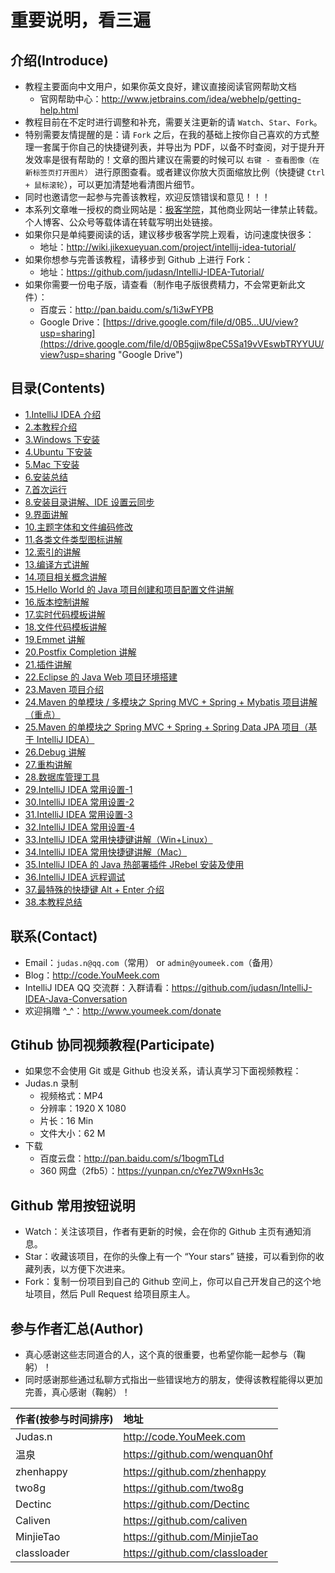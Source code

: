 # 重要说明，看三遍

## 介绍(Introduce)

- 教程主要面向中文用户，如果你英文良好，建议直接阅读官网帮助文档
	- 官网帮助中心：<http://www.jetbrains.com/idea/webhelp/getting-help.html>
- 教程目前在不定时进行调整和补充，需要关注更新的请 `Watch`、`Star`、`Fork`。
- 特别需要友情提醒的是：请 `Fork` 之后，在我的基础上按你自己喜欢的方式整理一套属于你自己的快捷键列表，并导出为 PDF，以备不时查阅，对于提升开发效率是很有帮助的！文章的图片建议在需要的时候可以 `右键 - 查看图像（在新标签页打开图片）` 进行原图查看。或者建议你放大页面缩放比例（快捷键 `Ctrl + 鼠标滚轮`），可以更加清楚地看清图片细节。
- 同时也邀请您一起参与完善该教程，欢迎反馈错误和意见！！！
- 本系列文章唯一授权的商业网站是：[极客学院](http://www.jikexueyuan.com/)，其他商业网站一律禁止转载。个人博客、公众号等载体请在转载写明出处链接。
- 如果你只是单纯要阅读的话，建议移步极客学院上观看，访问速度快很多：
    - 地址：<http://wiki.jikexueyuan.com/project/intellij-idea-tutorial/>
- 如果你想参与完善该教程，请移步到 Github 上进行 Fork：
    - 地址：<https://github.com/judasn/IntelliJ-IDEA-Tutorial/>
- 如果你需要一份电子版，请查看（制作电子版很费精力，不会常更新此文件）：
    - 百度云：<http://pan.baidu.com/s/1i3wFYPB>
    - Google Drive：[https://drive.google.com/file/d/0B5...UU/view?usp=sharing](https://drive.google.com/file/d/0B5gjjw8peC5Sa19vVEswbTRYYUU/view?usp=sharing "Google Drive")


## 目录(Contents)

- [1.IntelliJ IDEA 介绍](introduce.md)
- [2.本教程介绍](about-this-tutorial.md)
- [3.Windows 下安装](windows-install.md)
- [4.Ubuntu 下安装](ubuntu-install.md)
- [5.Mac 下安装](mac-install.md)
- [6.安装总结](install-summarize.md)
- [7.首次运行](first-run-wizard.md)
- [8.安装目录讲解、IDE 设置云同步](installation-directory-introduce.md)
- [9.界面讲解](interface-introduce.md)
- [10.主题字体和文件编码修改](theme-settings.md)
- [11.各类文件类型图标讲解](file-symbols-introduce.md)
- [12.索引的讲解](IntelliJ-IDEA-cache.md)
- [13.编译方式讲解](make-introduce.md)
- [14.项目相关概念讲解](project-composition-introduce.md)
- [15.Hello World 的 Java 项目创建和项目配置文件讲解](project-settings.md)
- [16.版本控制讲解](vcs-introduce.md)
- [17.实时代码模板讲解](live-templates-introduce.md)
- [18.文件代码模板讲解](file-templates-introduce.md)
- [19.Emmet 讲解](emmet-introduce.md)
- [20.Postfix Completion 讲解](postfix-completion-introduce.md)
- [21.插件讲解](plugins-settings.md)
- [22.Eclipse 的 Java Web 项目环境搭建](eclipse-java-web-project-introduce.md)
- [23.Maven 项目介绍](maven-project-introduce.md)
- [24.Maven 的单模块 / 多模块之 Spring MVC + Spring + Mybatis 项目讲解（重点）](maven-java-web-project-introduce.md)
- [25.Maven 的单模块之 Spring MVC + Spring + Spring Data JPA 项目（基于 IntelliJ IDEA）](maven-java-web-project-introduce2.md)
- [26.Debug 讲解](debug-introduce.md)
- [27.重构讲解](refactor-introduce.md)
- [28.数据库管理工具](database-introduce.md)
- [29.IntelliJ IDEA 常用设置-1](settings-introduce-1.md)
- [30.IntelliJ IDEA 常用设置-2](settings-introduce-2.md)
- [31.IntelliJ IDEA 常用设置-3](settings-introduce-3.md)
- [32.IntelliJ IDEA 常用设置-4](settings-introduce-4.md)
- [33.IntelliJ IDEA 常用快捷键讲解（Win+Linux）](keymap-introduce.md)
- [34.IntelliJ IDEA 常用快捷键讲解（Mac）](keymap-mac-introduce.md)
- [35.IntelliJ IDEA 的 Java 热部署插件 JRebel 安装及使用](jrebel-setup.md)
- [36.IntelliJ IDEA 远程调试](remote-debugging.md)
- [37.最特殊的快捷键 Alt + Enter 介绍](hotkey-alt-enter-introduce.md)
- [38.本教程总结](this-tutorial-the-end.md)


## 联系(Contact)

- Email：`judas.n@qq.com`（常用） or `admin@youmeek.com`（备用）
- Blog：<http://code.YouMeek.com>
- IntelliJ IDEA QQ 交流群：入群请看：<https://github.com/judasn/IntelliJ-IDEA-Java-Conversation>
- 欢迎捐赠 ^_^：<http://www.youmeek.com/donate>


## Gtihub 协同视频教程(Participate)

- 如果您不会使用 Git 或是 Github 也没关系，请认真学习下面视频教程：
- Judas.n 录制
    - 视频格式：MP4
    - 分辨率：1920 X 1080
    - 片长：16 Min
    - 文件大小：62 M
- 下载
    - 百度云盘：<http://pan.baidu.com/s/1bogmTLd>
    - 360 网盘（2fb5）：<https://yunpan.cn/cYez7W9xnHs3c>


## Github 常用按钮说明

- Watch：关注该项目，作者有更新的时候，会在你的 Github 主页有通知消息。
- Star：收藏该项目，在你的头像上有一个 “Your stars” 链接，可以看到你的收藏列表，以方便下次进来。
- Fork：复制一份项目到自己的 Github 空间上，你可以自己开发自己的这个地址项目，然后 Pull Request 给项目原主人。 


## 参与作者汇总(Author)

- 真心感谢这些志同道合的人，这个真的很重要，也希望你能一起参与（鞠躬）！
- 同时感谢那些通过私聊方式指出一些错误地方的朋友，使得该教程能得以更加完善，真心感谢（鞠躬）！


|作者(按参与时间排序)|地址|
|:---------|:---------|
|Judas.n|<http://code.YouMeek.com>|
|温泉|<https://github.com/wenquan0hf>|
|zhenhappy|<https://github.com/zhenhappy>|
|two8g|<https://github.com/two8g>|
|Dectinc|<https://github.com/Dectinc>|
|Caliven|<https://github.com/caliven>|
|MinjieTao|<https://github.com/MinjieTao>|
|classloader|<https://github.com/classloader>|

